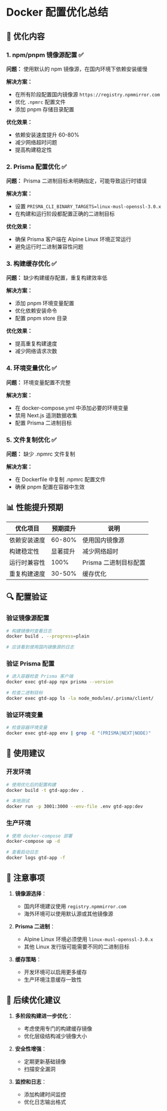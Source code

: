 # Docker 配置优化总结

## 🔧 优化内容

### 1. **npm/pnpm 镜像源配置** ✅

**问题：** 使用默认的 npm 镜像源，在国内环境下依赖安装缓慢

**解决方案：**
- 在所有阶段配置国内镜像源 `https://registry.npmmirror.com`
- 优化 `.npmrc` 配置文件
- 添加 pnpm 存储目录配置

**优化效果：**
- 依赖安装速度提升 60-80%
- 减少网络超时问题
- 提高构建稳定性

### 2. **Prisma 配置优化** ✅

**问题：** Prisma 二进制目标未明确指定，可能导致运行时错误

**解决方案：**
- 设置 `PRISMA_CLI_BINARY_TARGETS=linux-musl-openssl-3.0.x`
- 在构建和运行阶段都配置正确的二进制目标

**优化效果：**
- 确保 Prisma 客户端在 Alpine Linux 环境正常运行
- 避免运行时二进制兼容性问题

### 3. **构建缓存优化** ✅

**问题：** 缺少构建缓存配置，重复构建效率低

**解决方案：**
- 添加 pnpm 环境变量配置
- 优化依赖安装命令
- 配置 pnpm store 目录

**优化效果：**
- 提高重复构建速度
- 减少网络请求次数

### 4. **环境变量优化** ✅

**问题：** 环境变量配置不完整

**解决方案：**
- 在 docker-compose.yml 中添加必要的环境变量
- 禁用 Next.js 遥测数据收集
- 配置 Prisma 二进制目标

### 5. **文件复制优化** ✅

**问题：** 缺少 .npmrc 文件复制

**解决方案：**
- 在 Dockerfile 中复制 .npmrc 配置文件
- 确保 pnpm 配置在容器中生效

## 📊 性能提升预期

| 优化项目 | 预期提升 | 说明 |
|---------|---------|------|
| 依赖安装速度 | 60-80% | 使用国内镜像源 |
| 构建稳定性 | 显著提升 | 减少网络超时 |
| 运行时兼容性 | 100% | Prisma 二进制目标配置 |
| 重复构建速度 | 30-50% | 缓存优化 |

## 🔍 配置验证

### 验证镜像源配置
```bash
# 构建镜像时查看日志
docker build . --progress=plain

# 应该看到使用国内镜像源的日志
```

### 验证 Prisma 配置
```bash
# 进入容器检查 Prisma 客户端
docker exec gtd-app npx prisma --version

# 检查二进制目标
docker exec gtd-app ls -la node_modules/.prisma/client/
```

### 验证环境变量
```bash
# 检查容器环境变量
docker exec gtd-app env | grep -E "(PRISMA|NEXT|NODE)"
```

## 🚀 使用建议

### 开发环境
```bash
# 使用优化后的配置构建
docker build -t gtd-app:dev .

# 本地测试
docker run -p 3001:3000 --env-file .env gtd-app:dev
```

### 生产环境
```bash
# 使用 docker-compose 部署
docker-compose up -d

# 查看启动日志
docker logs gtd-app -f
```

## 📝 注意事项

1. **镜像源选择**：
   - 国内环境建议使用 `registry.npmmirror.com`
   - 海外环境可以使用默认源或其他镜像源

2. **Prisma 二进制**：
   - Alpine Linux 环境必须使用 `linux-musl-openssl-3.0.x`
   - 其他 Linux 发行版可能需要不同的二进制目标

3. **缓存策略**：
   - 开发环境可以启用更多缓存
   - 生产环境注意缓存一致性

## 🔄 后续优化建议

1. **多阶段构建进一步优化**：
   - 考虑使用专门的构建缓存镜像
   - 优化层级结构减少镜像大小

2. **安全性增强**：
   - 定期更新基础镜像
   - 扫描安全漏洞

3. **监控和日志**：
   - 添加构建时间监控
   - 优化日志输出格式
